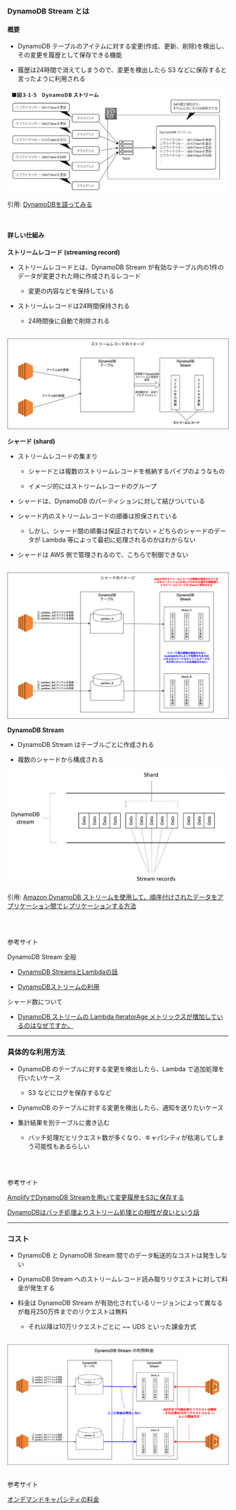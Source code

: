 ### DynamoDB Stream とは

#### 概要

- DynamoDB テーブルのアイテムに対する変更(作成、更新、削除)を検出し、その変更を履歴として保存できる機能

- 履歴は24時間で消えてしまうので、変更を検出したら S3 などに保存すると言ったように利用される

<img src="./img/DynamoDB-Stream_1.png" />

引用: [DynamoDBを語ってみる](https://tech.nri-net.com/entry/talk_about_dynamodb)

<br>

#### 詳しい仕組み

**ストリームレコード (streaming record)**

- ストリームレコードとは、DynamoDB Stream が有効なテーブル内の1件のデータが変更された時に作成されるレコード
    - 変更の内容などを保持している

- ストリームレコードは24時間保持される
    - 24時間後に自動で削除される

<br>

<img src="./img/DynamoDB-Stream-Record_1.png" />

<br>

**シャード (shard)**

- ストリームレコードの集まり
    - シャードとは複数のストリームレコードを格納するパイプのようなもの

    - イメージ的にはストリームレコードのグループ

- シャードは、DynamoDB のパーティションに対して結びついている

- シャード内のストリームレコードの順番は担保されている

    - しかし、シャード間の順番は保証されてない = どちらのシャードのデータが Lambda 等によって最初に処理されるのかはわからない

- シャードは AWS 側で管理されるので、こちらで制御できない

<br>

<img src="./img/DynamoDB-Stream-Shard_1.png" />

<br>

**DynamoDB Stream**

- DynamoDB Stream はテーブルごとに作成される

- 複数のシャードから構成される

<img src="./img/DynamoDB-Stream_2.jpg" />

引用: [Amazon DynamoDB ストリームを使用して、順序付けされたデータをアプリケーション間でレプリケーションする方法](https://aws.amazon.com/jp/blogs/news/how-to-perform-ordered-data-replication-between-applications-by-using-amazon-dynamodb-streams/)

<br>
<br>

参考サイト

DynamoDB Stream 全般

- [DynamoDB StreamsとLambdaの話](https://qiita.com/bassaaaaa/items/7477420641080f922a59)

- [DynamoDBストリームの利用](https://adtech-blog.united.jp/2019/04/aws/dynamodbストリームの利用/)

シャード数について

- [DynamoDB ストリームの Lambda IteratorAge メトリックスが増加しているのはなぜですか。](https://repost.aws/ja/knowledge-center/dynamodb-lambda-iteratorage#)

---

### 具体的な利用方法

- DynamoDB のテーブルに対する変更を検出したら、Lambda で追加処理を行いたいケース
    - S3 などにログを保存するなど

- DynamoDB のテーブルに対する変更を検出したら、通知を送りたいケース

- 集計結果を別テーブルに書き込む

    - バッチ処理だとリクエスト数が多くなり、キャパシティが枯渇してしまう可能性もあるらしい

<br>
<br>

参考サイト

[AmplifyでDynamoDB Streamを用いて変更履歴をS3に保存する](https://qiita.com/akiraabe/items/6e3366565ba9c691023b)

[DynamoDBはバッチ処理よりストリーム処理との相性が良いという話](https://zenn.dev/hsaki/articles/aws-dynamodb-stream-suited)

---

### コスト

- DynamoDB と DynamoDB Stream 間でのデータ転送的なコストは発生しない

- DynamoDB Stream へのストリームレコード読み取りリクエストに対して料金が発生する

- 料金は DynamoDB Stream が有効化されているリージョンによって異なるが毎月250万件までのリクエストは無料

    - それ以降は10万リクエストごとに \~~ UDS といった課金方式

<br>

<img src="./img/DynamoDB-Stream-Cost_1.png" />

<br>
<br>

参考サイト

[オンデマンドキャパシティの料金](https://aws.amazon.com/jp/dynamodb/pricing/on-demand/)
